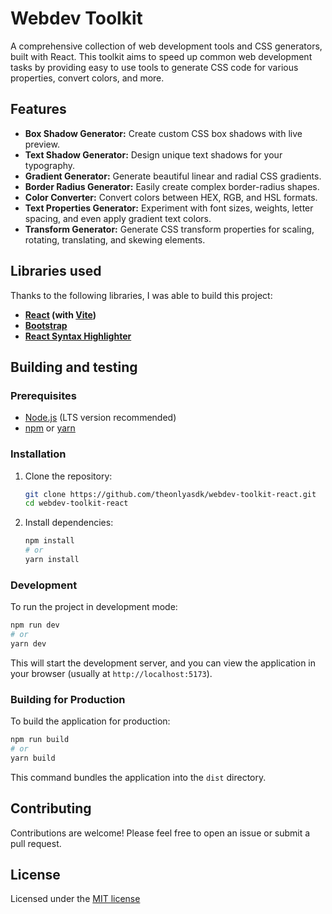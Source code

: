 # Webdev Toolkit

A comprehensive collection of web development tools and CSS generators, built with React. This toolkit aims to speed up common web development tasks by providing easy to use tools to generate CSS code for various properties, convert colors, and more.

## Features

*   **Box Shadow Generator:** Create custom CSS box shadows with live preview.
*   **Text Shadow Generator:** Design unique text shadows for your typography.
*   **Gradient Generator:** Generate beautiful linear and radial CSS gradients.
*   **Border Radius Generator:** Easily create complex border-radius shapes.
*   **Color Converter:** Convert colors between HEX, RGB, and HSL formats.
*   **Text Properties Generator:** Experiment with font sizes, weights, letter spacing, and even apply gradient text colors.
*   **Transform Generator:** Generate CSS transform properties for scaling, rotating, translating, and skewing elements.

## Libraries used
Thanks to the following libraries, I was able to build this project:
*   **[React](https://react.dev/) (with [Vite](https://vite.dev/))**
*   **[Bootstrap](https://getbootstrap.com/)**
*   **[React Syntax Highlighter](https://www.npmjs.com/package/react-syntax-highlighter)**

## Building and testing

### Prerequisites

*   [Node.js](https://nodejs.org/) (LTS version recommended)
*   [npm](https://www.npmjs.com/) or [yarn](https://yarnpkg.com/)

### Installation

1.  Clone the repository:
    ```bash
    git clone https://github.com/theonlyasdk/webdev-toolkit-react.git
    cd webdev-toolkit-react
    ```
2.  Install dependencies:
    ```bash
    npm install
    # or
    yarn install
    ```

### Development

To run the project in development mode:

```bash
npm run dev
# or
yarn dev
```

This will start the development server, and you can view the application in your browser (usually at `http://localhost:5173`).

### Building for Production

To build the application for production:

```bash
npm run build
# or
yarn build
```

This command bundles the application into the `dist` directory.

## Contributing

Contributions are welcome! Please feel free to open an issue or submit a pull request.

## License

Licensed under the [MIT license](LICENSE)